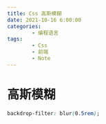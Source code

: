 ```yaml
---
title: Css 高斯模糊
date: 2021-10-16 6:00:00
categories:
        - 编程语言
tags:
        - Css
        - 前端
        - Note
---
```


# 高斯模糊

```css
backdrop-filter: blur(0.5rem);
```
